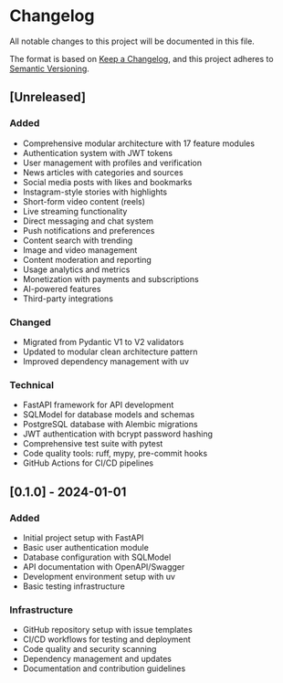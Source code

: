# Changelog

All notable changes to this project will be documented in this file.

The format is based on [Keep a Changelog](https://keepachangelog.com/en/1.0.0/),
and this project adheres to [Semantic Versioning](https://semver.org/spec/v2.0.0.html).

## [Unreleased]

### Added

-   Comprehensive modular architecture with 17 feature modules
-   Authentication system with JWT tokens
-   User management with profiles and verification
-   News articles with categories and sources
-   Social media posts with likes and bookmarks
-   Instagram-style stories with highlights
-   Short-form video content (reels)
-   Live streaming functionality
-   Direct messaging and chat system
-   Push notifications and preferences
-   Content search with trending
-   Image and video management
-   Content moderation and reporting
-   Usage analytics and metrics
-   Monetization with payments and subscriptions
-   AI-powered features
-   Third-party integrations

### Changed

-   Migrated from Pydantic V1 to V2 validators
-   Updated to modular clean architecture pattern
-   Improved dependency management with uv

### Technical

-   FastAPI framework for API development
-   SQLModel for database models and schemas
-   PostgreSQL database with Alembic migrations
-   JWT authentication with bcrypt password hashing
-   Comprehensive test suite with pytest
-   Code quality tools: ruff, mypy, pre-commit hooks
-   GitHub Actions for CI/CD pipelines

## [0.1.0] - 2024-01-01

### Added

-   Initial project setup with FastAPI
-   Basic user authentication module
-   Database configuration with SQLModel
-   API documentation with OpenAPI/Swagger
-   Development environment setup with uv
-   Basic testing infrastructure

### Infrastructure

-   GitHub repository setup with issue templates
-   CI/CD workflows for testing and deployment
-   Code quality and security scanning
-   Dependency management and updates
-   Documentation and contribution guidelines
